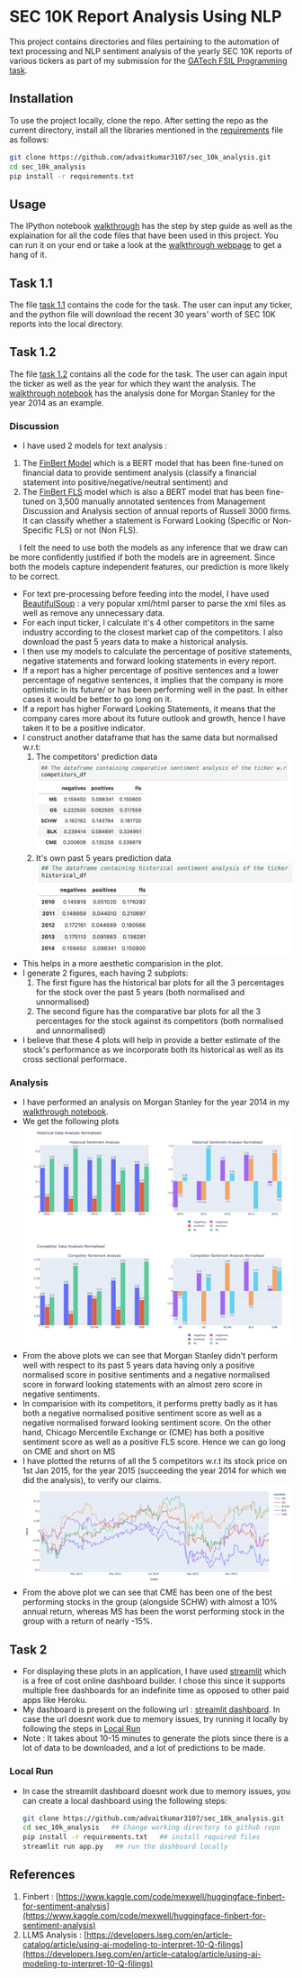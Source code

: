 # SEC 10K Report Analysis Using NLP
This project contains directories and files pertaining to the automation of text processing and NLP sentiment analysis of the yearly SEC 10K reports of various tickers as part of my submission for the [GATech FSIL Programming task](FinTech_Lab_Summer_2024_Programming_Task.pdf).

## Installation
To use the project locally, clone the repo. After setting the repo as the current directory, install all the libraries mentioned in the [requirements](requirements.txt) file as follows:

```bash
git clone https://github.com/advaitkumar3107/sec_10k_analysis.git
cd sec_10k_analysis
pip install -r requirements.txt
```

## Usage
The IPython notebook [walkthrough](walkthrough.ipynb) has the step by step guide as well as the explaination for all the code files that have been used in this project. You can run it on your end or take a look at the [walkthrough webpage](walkthrough.html) to get a hang of it.

## Task 1.1
The file [task 1.1](task1_1.py) contains the code for the task. The user can input any ticker, and the python file will download the recent 30 years' worth of SEC 10K reports into the local directory.

## Task 1.2
The file [task 1.2](task_1_2.py) contains all the code for the task. The user can again input the ticker as well as the year for which they want the analysis. The [walkthrough notebook](walkthrough.ipynb) has the analysis done for Morgan Stanley for the year 2014 as an example.
### Discussion
* I have used 2 models for text analysis : 
1) The [FinBert Model](https://huggingface.co/ProsusAI/finbert) which is a BERT model that has been fine-tuned on financial data to provide sentiment analysis (classify a financial statement into positive/negative/neutral sentiment) and
2) The [FinBert FLS](https://huggingface.co/FinanceInc/finbert_fls) model which is also a BERT model that has been fine-tuned on 3,500 manually annotated sentences from Management Discussion and Analysis section of annual reports of Russell 3000 firms. It can classify whether a statement is Forward Looking (Specific or Non-Specific FLS) or not (Non FLS).

&emsp; I felt the need to use both the models as any inference that we draw can be more confidently justified if both the models are in agreement. Since both the models capture independent features, our prediction is more likely to be correct.

* For text pre-processing before feeding into the model, I have used [BeautifulSoup](https://beautiful-soup-4.readthedocs.io/en/latest/) : a very popular xml/html parser to parse the xml files as well as remove any unnecessary data.
* For each input ticker, I calculate it's 4 other competitors in the same industry according to the closest market cap of the competitors. I also download the past 5 years data to make a historical analysis.
* I then use my models to calculate the percentage of positive statements, negative statements and forward looking statements in every report.
* If a report has a higher percentage of positive sentences and a lower percentage of negative sentences, it implies that the company is more optimistic in its future/ or has been performing well in the past. In either cases it would be better to go long on it.
* If a report has higher Forward Looking Statements, it means that the company cares more about its future outlook and growth, hence I have taken it to be a positive indicator.
* I construct another dataframe that has the same data but normalised w.r.t:
  1) The competitors' prediction data ![competitors data](images/competitors.png)
  2) It's own past 5 years prediction data ![historical data](images/historical.png)
* This helps in a more aesthetic comparision in the plot.
* I generate 2 figures, each having 2 subplots:
  1) The first figure has the historical bar plots for all the 3 percentages for the stock over the past 5 years (both normalised and unnormalised)
  2) The second figure has the comparative bar plots for all the 3 percentages for the stock against its competitors (both normalised and unnormalised)
* I believe that these 4 plots will help in provide a better estimate of the stock's performance as we incorporate both its historical as well as its cross sectional performace.
### Analysis
* I have performed an analysis on Morgan Stanley for the year 2014 in my [walkthrough notebook](walkthrough.ipynb).
* We get the following plots ![plots](images/plots.png)
* From the above plots we can see that Morgan Stanley didn't perform well with respect to its past 5 years data having only a positive normalised score in positive sentiments and a negative normalised score in forward looking statements with an almost zero score in negative sentiments.
* In comparision with its competitors, it performs pretty badly as it has both a negative normalised positive sentiment score as well as a negative normalised forward looking sentiment score. On the other hand, Chicago Mercentile Exchange or (CME) has both a positive sentiment score as well as a positive FLS score. Hence we can go long on CME and short on MS
* I have plotted the returns of all the 5 competitors w.r.t its stock price on 1st Jan 2015, for the year 2015 (succeeding the year 2014 for which we did the analysis), to verify our claims. ![prices](images/stock_prices.png)
* From the above plot we can see that CME has been one of the best performing stocks in the group (alongside SCHW) with almost a 10% annual return, whereas MS has been the worst performing stock in the group with a return of nearly -15%.

## Task 2
* For displaying these plots in an application, I have used [streamlit](https://share.streamlit.io/) which is a free of cost online dashboard builder. I chose this since it supports multiple free dashboards for an indefinite time as opposed to other paid apps like Heroku. 
* My dashboard is present on the following url : [streamlit dashboard](https://sec10kanalysis.streamlit.app/). In case the url doesnt work due to memory issues, try running it locally by following the steps in [Local Run](#local-run)
* Note : It takes about 10-15 minutes to generate the plots since there is a lot of data to be downloaded, and a lot of predictions to be made.
  
<a id="local-run"></a>
### Local Run
* In case the streamlit dashboard doesnt work due to memory issues, you can create a local dashboard using the following steps:
  ```bash
  git clone https://github.com/advaitkumar3107/sec_10k_analysis.git
  cd sec_10k_analysis   ## Change working directory to github repo
  pip install -r requirements.txt   ## install required files
  streamlit run app.py   ## run the dashboard locally
  ```
## References
1) Finbert : [https://www.kaggle.com/code/mexwell/huggingface-finbert-for-sentiment-analysis](https://www.kaggle.com/code/mexwell/huggingface-finbert-for-sentiment-analysis)
2) LLMS Analysis : [https://developers.lseg.com/en/article-catalog/article/using-ai-modeling-to-interpret-10-Q-filings](https://developers.lseg.com/en/article-catalog/article/using-ai-modeling-to-interpret-10-Q-filings)
